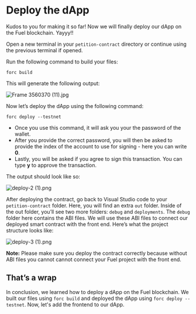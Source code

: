 # Deploy the dApp

Kudos to you for making it so far! Now we will finally deploy our dApp on the Fuel blockchain. Yayyy!!

Open a new terminal in your `petition-contract` directory or continue using the previous terminal if opened. 

Run the following command to build your files:

```
forc build
```

This will generate the following output:

![Frame 3560370 (11).jpg](https://github.com/0xmetaschool/Learning-Projects/blob/main/assests_for_all/assets_for_petition_fuel/Deploy%20the%20dApp/Frame_3560370_(11).jpg?raw=true)

Now let’s deploy the dApp using the following command:

```
forc deploy --testnet
```

- Once you use this command, it will ask you your the password of the wallet.
- After you provide the correct password, you will then be asked to provide the index of the account to use for signing - here you can write **0**.
- Lastly, you will be asked if you agree to sign this transaction. You can type **y** to approve the transaction.

The output should look like so: 

![deploy-2 (1).png](https://github.com/0xmetaschool/Learning-Projects/blob/main/assests_for_all/assets_for_petition_fuel/Deploy%20the%20dApp/deploy-2_(1).png?raw=true)

After deploying the contract, go back to Visual Studio code to your `petition-contract` folder. Here, you will find an extra `out` folder. Inside of the out folder, you’ll see two more folders: `debug` and `deployments`. The `debug` folder here contains the ABI files. We will use these ABI files to connect our deployed smart contract with the front end. Here’s what the project structure looks like:

![deploy-3 (1).png](https://github.com/0xmetaschool/Learning-Projects/blob/main/assests_for_all/assets_for_petition_fuel/Deploy%20the%20dApp/deploy-3_(1).png?raw=true)

**Note:** Please make sure you deploy the contract correctly because without ABI files you cannot cannot connect your Fuel project with the front end.

## That’s a wrap

In conclusion, we learned how to deploy a dApp on the Fuel blockchain. We built our files using `forc build` and deployed the dApp using `forc deploy --testnet`. Now, let's add the frontend to our dApp.
